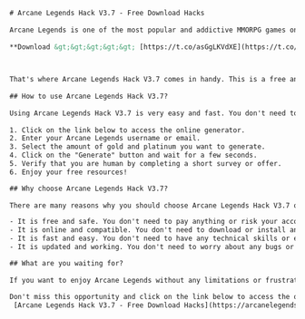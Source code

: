 ```html <title>Arcane Legends Hack V3.7 - Free Download Hacks</title> <meta name="description" content="Are you looking for a way to get unlimited gold and platinum in Arcane Legends? If yes, then you are in the right place. In this article, we will show you how to use Arcane Legends Hack V3.7, a free and safe tool that can generate unlimited resources for your account in minutes. Read on to find out more."> <meta name="keywords" content="Arcane Legends Hack V3.7, Arcane Legends Hack, Arcane Legends Hacks, Arcane Legends Cheat, Arcane Legends Cheats, Arcane Legends Free Download Hacks">  
# Arcane Legends Hack V3.7 - Free Download Hacks
 
Arcane Legends is one of the most popular and addictive MMORPG games on the market. It has millions of players from all over the world who enjoy exploring the fantasy world of Arlor, fighting monsters, completing quests, and collecting loot. However, as with any online game, Arcane Legends also has its challenges and limitations. You need to spend a lot of time and money to level up your character, unlock new skills and items, and compete with other players. That's why many players are looking for a way to get an edge over their rivals and enjoy the game without any restrictions.
 
**Download &gt;&gt;&gt;&gt;&gt; [https://t.co/asGgLKVdXE](https://t.co/asGgLKVdXE)**


 
That's where Arcane Legends Hack V3.7 comes in handy. This is a free and safe tool that can generate unlimited gold and platinum for your account in minutes. Gold and platinum are the main currencies in Arcane Legends that you can use to buy various items, equipment, pets, and upgrades. With Arcane Legends Hack V3.7, you can get as much gold and platinum as you want without spending a dime or risking your account security.
  
## How to use Arcane Legends Hack V3.7?
 
Using Arcane Legends Hack V3.7 is very easy and fast. You don't need to download or install anything on your device. You just need to follow these simple steps:
 
1. Click on the link below to access the online generator.
2. Enter your Arcane Legends username or email.
3. Select the amount of gold and platinum you want to generate.
4. Click on the "Generate" button and wait for a few seconds.
5. Verify that you are human by completing a short survey or offer.
6. Enjoy your free resources!

## Why choose Arcane Legends Hack V3.7?
 
There are many reasons why you should choose Arcane Legends Hack V3.7 over other hacks or cheats available on the internet. Here are some of them:

- It is free and safe. You don't need to pay anything or risk your account security by using this tool.
- It is online and compatible. You don't need to download or install anything on your device. You can use it from any browser and any platform.
- It is fast and easy. You don't need to have any technical skills or experience to use this tool. You can generate unlimited resources in minutes with just a few clicks.
- It is updated and working. You don't need to worry about any bugs or errors that might affect the performance of this tool. It is constantly updated and tested by our team of experts.

## What are you waiting for?
 
If you want to enjoy Arcane Legends without any limitations or frustrations, then you should try Arcane Legends Hack V3.7 today. This is the best and easiest way to get unlimited gold and platinum for your account in minutes. You will be able to level up faster, unlock new items and skills, customize your character and pets, and dominate the game like never before.
 
Don't miss this opportunity and click on the link below to access the online generator now:
 [Arcane Legends Hack V3.7 - Free Download Hacks](https://arcanelegendshackv37.freedownloadhacks.com)  ``` 8cf37b1e13
 
